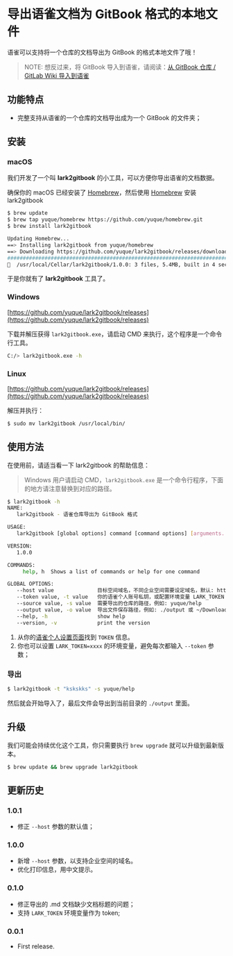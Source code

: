 # 导出语雀文档为 GitBook 格式的本地文件

语雀可以支持将一个仓库的文档导出为 GitBook 的格式本地文件了哦！

> NOTE: 想反过来，将 GitBook 导入到语雀，请阅读：[从 GitBook 仓库 / GitLab Wiki 导入到语雀](import-from-gitbook)

## 功能特点

* 完整支持从语雀的一个仓库的文档导出成为一个 GitBook 的文件夹；

## 安装

### macOS

我们开发了一个叫 __lark2gitbook__ 的小工具，可以方便你导出语雀的文档数据。

确保你的 macOS 已经安装了 [Homebrew](https://brew.sh/)，然后使用 [Homebrew](https://brew.sh/) 安装 lark2gitbook

```bash
$ brew update
$ brew tap yuque/homebrew https://github.com/yuque/homebrew.git
$ brew install lark2gitbook

Updating Homebrew...
==> Installing lark2gitbook from yuque/homebrew
==> Downloading https://github.com/yuque/lark2gitbook/releases/download/1.0.0/lark2gitbook-darwin-amd64.zip
######################################################################## 100.0%
🍺  /usr/local/Cellar/lark2gitbook/1.0.0: 3 files, 5.4MB, built in 4 seconds
```

于是你就有了 __lark2gitbook__ 工具了。

### Windows

[https://github.com/yuque/lark2gitbook/releases](https://github.com/yuque/lark2gitbook/releases)

下载并解压获得 `lark2gitbook.exe`，请启动 CMD 来执行，这个程序是一个命令行工具。

```bash
C:/> lark2gitbook.exe -h
```

### Linux

[https://github.com/yuque/lark2gitbook/releases](https://github.com/yuque/lark2gitbook/releases)

解压并执行：

```bash
$ sudo mv lark2gitbook /usr/local/bin/
```

## 使用方法

在使用前，请适当看一下 lark2gitbook 的帮助信息：

> Windows 用户请启动 CMD，`lark2gitbook.exe` 是一个命令行程序，下面的地方请注意替换到对应的路径。

```bash
$ lark2gitbook -h
NAME:
   lark2gitbook - 语雀仓库导出为 GitBook 格式

USAGE:
   lark2gitbook [global options] command [command options] [arguments...]

VERSION:
   1.0.0

COMMANDS:
     help, h  Shows a list of commands or help for one command

GLOBAL OPTIONS:
   --host value              目标空间域名，不同企业空间需要设定域名，默认: https://yuque.com
   --token value, -t value   你的语雀个人账号私钥，或配置环境变量 LARK_TOKEN [$LARK_TOKEN]
   --source value, -s value  需要导出的仓库的路径，例如: yuque/help
   --output value, -o value  导出文件保存路径，例如: ./output 或 ~/Downloads/mybook
   --help, -h                show help
   --version, -v             print the version
```

1. 从你的[语雀个人设置页面](https://lark.alipay.com/settings/token)找到 `TOKEN` 信息。
2. 你也可以设置 `LARK_TOKEN=xxxx` 的环境变量，避免每次都输入 `--token` 参数；

### 导出

```bash
$ lark2gitbook -t "kskskks" -s yuque/help
```

然后就会开始导入了，最后文件会导出到当前目录的 `./output` 里面。

## 升级

我们可能会持续优化这个工具，你只需要执行 `brew upgrade` 就可以升级到最新版本。

```bash
$ brew update && brew upgrade lark2gitbook
```

## 更新历史

### 1.0.1

* 修正 `--host` 参数的默认值；

### 1.0.0

* 新增 `--host` 参数，以支持企业空间的域名。
* 优化打印信息，用中文提示。

### 0.1.0

* 修正导出的 .md 文档缺少文档标题的问题；
* 支持 `LARK_TOKEN` 环境变量作为 token;

### 0.0.1

* First release.

